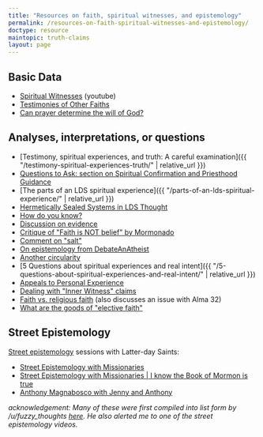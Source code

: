 ```yaml
---
title: "Resources on faith, spiritual witnesses, and epistemology"
permalink: /resources-on-faith-spiritual-witnesses-and-epistemology/
doctype: resource
maintopic: truth-claims
layout: page
---
```


## Basic Data

* [Spiritual Witnesses](https://www.youtube.com/watch?v=UJMSU8Qj6Go) (youtube)
* [Testimonies of Other Faiths](https://testimoniesofotherfaiths.blogspot.com/)
* [Can prayer determine the will of God?](http://www.religioustolerance.org/god_pra6.htm)

## Analyses, interpretations, or questions

* [Testimony, spiritual experiences, and truth: A careful examination]({{ "/testimony-spiritual-experiences-truth/" | relative_url }})
* [Questions to Ask: section on Spiritual Confirmation and Priesthood Guidance](https://faenrandir.github.io/a_careful_examination/questions-to-ask/#spiritual-confirmation-and-priesthood-guidance)
* [The parts of an LDS spiritual experience]({{ "/parts-of-an-lds-spiritual-experience/" | relative_url }})
* [Hermetically Sealed Systems in LDS Thought](https://faenrandir.github.io/a_careful_examination/documents/hermetically_sealed_stacked_deck/hermetically-sealed-systems-in-lds-thought.pdf)
* [How do you know?](https://sapiencuriosus.wordpress.com/2018/03/29/how-do-you-know/)
* [Discussion on evidence](https://www.reddit.com/r/mormon/comments/7dyni3/the_story_of_my_faith_crisis_and_my_return_to_the/dq2fnwj/)
* [Critique of "Faith is NOT belief" by Mormonado](https://www.reddit.com/r/mormon/comments/9c74gq/faith_is_not_belief_faith_crisis_and_what_sam/e59621g/)
* [Comment on "salt"](https://www.reddit.com/r/exmormon/comments/1rj0l1/in_case_you_ever_sit_by_boyd_k_packer_on_a_plane/cdnvt29/)
* [On epistemology from DebateAnAtheist](https://www.reddit.com/r/DebateAnAtheist/comments/9caiv8/on_epistemology/)
* [Another circularity](https://www.reddit.com/r/exmormon/comments/9eq1ym/seminary_circular_reasoning/)
* [5 Questions about spiritual experiences and real intent]({{ "/5-questions-about-spiritual-experiences-and-real-intent/" | relative_url }})
* [Appeals to Personal Experience](https://www.youtube.com/watch?v=4rOvxshInuc)
* [Dealing with "Inner Witness" claims](https://www.youtube.com/watch?v=D-Xa4WBzBwc)
* [Faith vs. religious faith](https://www.reddit.com/r/mormon/comments/7qv2r4/faith_vs_religious_faith_thoughts_on_faith_hope/) (also discusses an issue with Alma 32)
* [What are the goods of "elective faith"](https://www.reddit.com/r/mormon/comments/81bn53/what_are_the_goods_of_elective_faith_serious/)

## Street Epistemology

[Street epistemology](https://streetepistemology.com/) sessions with Latter-day Saints:

* [Street Epistemology with Missionaries](https://www.youtube.com/watch?v=SniF1xG_Iso)
* [Street Epistemology with Missionaries \| I know the Book of Mormon is true](https://www.youtube.com/watch?time_continue=16&v=DhKGiw0ZVBM) 
* [Anthony Magnabosco with Jenny and Anthony](https://www.youtube.com/watch?v=bh9IYjRYBx4)

*acknowledgement: Many of these were first compiled into list form by /u/fuzzy_thoughts [here](https://www.reddit.com/r/mormon/comments/9fujov/why_are_you_sure_about_mormonism_being_true/e5zj8d4/).  He also alerted me to one of the street epistemology videos.*
